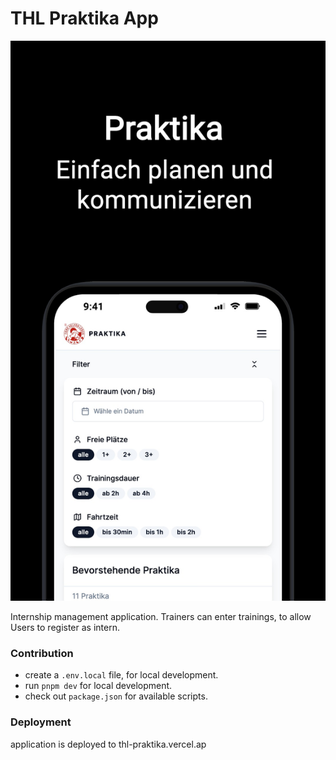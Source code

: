 # THL Praktika App

![screenshot mobile](public/pwa/screenshot-mobile1.jpg)

Internship management application. Trainers can enter trainings, to allow Users to register as intern.

### Contribution

- create a `.env.local` file, for local development.
- run `pnpm dev` for local development.
- check out `package.json` for available scripts.

### Deployment

application is deployed to thl-praktika.vercel.ap
